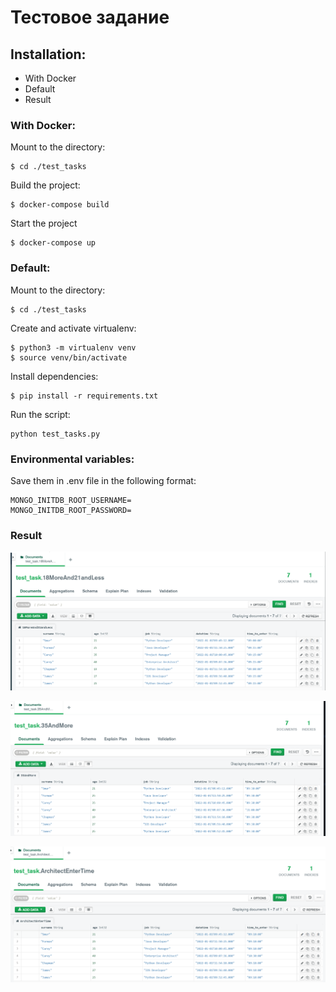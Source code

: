# Тестовое задание

## Installation:
* With Docker
* Default
* Result

### With Docker:
Mount to the directory:
```
$ cd ./test_tasks
```

Build the project:
```
$ docker-compose build
```

Start the project
```
$ docker-compose up
```

### Default:
Mount to the directory:
```
$ cd ./test_tasks
```

Create and activate virtualenv:
```
$ python3 -m virtualenv venv
$ source venv/bin/activate
```

Install dependencies:
```
$ pip install -r requirements.txt
```

Run the script:
```
python test_tasks.py
```

### Environmental variables:

Save them in .env file in the following format:
```
MONGO_INITDB_ROOT_USERNAME=
MONGO_INITDB_ROOT_PASSWORD=
```

### 


### Result


![First Task](https://github.com/justDaniyar/test_tasks/blob/main/images/first_table_result.png)


![Second Task](https://github.com/justDaniyar/test_tasks/blob/main/images/second_table_result.png)


![Third Task](https://github.com/justDaniyar/test_tasks/blob/main/images/third_table_result.png)

